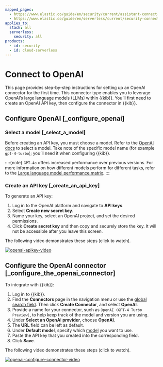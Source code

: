 ```yaml
---
mapped_pages:
  - https://www.elastic.co/guide/en/security/current/assistant-connect-to-openai.html
  - https://www.elastic.co/guide/en/serverless/current/security-connect-to-openai.html
applies_to:
  stack: all
  serverless:
    security: all
products:
  - id: security
  - id: cloud-serverless
---
```


# Connect to OpenAI

This page provides step-by-step instructions for setting up an OpenAI connector for the first time. This connector type enables you to leverage OpenAI’s large language models (LLMs) within {{kib}}. You’ll first need to create an OpenAI API key, then configure the connector in {{kib}}.


## Configure OpenAI [_configure_openai]


### Select a model [_select_a_model]

Before creating an API key, you must choose a model. Refer to the [OpenAI docs](https://platform.openai.com/docs/models/gpt-4-turbo-and-gpt-4) to select a model. Take note of the specific model name (for example `gpt-4-turbo`); you’ll need it when configuring {{kib}}.

::::{note}
`GPT-4o` offers increased performance over previous versions. For more information on how different models perform for different tasks, refer to the [Large language model performance matrix](/solutions/security/ai/large-language-model-performance-matrix.md).
::::



### Create an API key [_create_an_api_key]

To generate an API key:

1. Log in to the OpenAI platform and navigate to **API keys**.
2. Select **Create new secret key**.
3. Name your key, select an OpenAI project, and set the desired permissions.
4. Click **Create secret key** and then copy and securely store the key. It will not be accessible after you leave this screen.

The following video demonstrates these steps (click to watch).

[![openai-apikey-video](https://play.vidyard.com/vbD7fGBGgyxK4TRbipeacL.jpg)](https://videos.elastic.co/watch/vbD7fGBGgyxK4TRbipeacL?)


## Configure the OpenAI connector [_configure_the_openai_connector]

To integrate with {{kib}}:

1. Log in to {{kib}}.
2. Find the **Connectors** page in the navigation menu or use the [global search field](/explore-analyze/find-and-organize/find-apps-and-objects.md). Then click **Create Connector**, and select **OpenAI**.
3. Provide a name for your connector, such as `OpenAI (GPT-4 Turbo Preview)`, to help keep track of the model and version you are using.
4. Under **Select an OpenAI provider**, choose **OpenAI**.
5. The **URL** field can be left as default.
6. Under **Default model**, specify which [model](https://platform.openai.com/docs/models/gpt-4-turbo-and-gpt-4) you want to use.
7. Paste the API key that you created into the corresponding field.
8. Click **Save**.

The following video demonstrates these steps (click to watch).

[![openai-configure-connector-video](https://play.vidyard.com/BGaQ73KBJCzeqWoxXkQvy9.jpg)](https://videos.elastic.co/watch/BGaQ73KBJCzeqWoxXkQvy9?)